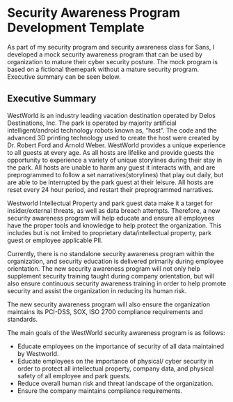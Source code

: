 # Security Awareness Program Development Template
As part of my security program and security awareness class for Sans, I developed a mock security awareness program that can be used by organization to mature their cyber security posture. The mock program is based on a fictional themepark without a mature security program. Executive summary can be seen below.

## Executive Summary

WestWorld is an industry leading vacation destination operated by Delos Destinations, Inc. The park is operated by majority artificial intelligent/android technology robots known as, “host”. The code and the advanced 3D printing technology used to create the host were created by Dr. Robert Ford and Arnold Weber. WestWorld provides a unique experience to all guests at every age. As all hosts are lifelike and provide guests the opportunity to experience a variety of unique storylines during their stay in the park. All hosts are unable to harm any guest it interacts with, and are preprogrammed to follow a set narratives(storylines) that play out daily, but are able to be interrupted by the park guest at their leisure. All hosts are reset every 24 hour period, and restart their preprogrammed narratives. 

Westworld Intellectual Property and park guest data make it a target for insider/external threats, as well as data breach attempts. Therefore, a new security awareness program will help educate and ensure all employees have the proper tools and knowledge to help protect the organization. This includes but is not limited to proprietary data/intellectual property, park guest or employee applicable PII. 

Currently, there is no standalone security awareness program within the organization, and security education is delivered primarily during employee orientation. The new security awareness program will not only help supplement security training taught during company orientation, but will also ensure continuous security awareness training in order to help promote security and assist the organization in reducing its human risk.

The new security awareness program will also ensure the organization maintains its PCI-DSS, SOX, ISO 2700 compliance requirements and standards.

The main goals of the WestWorld security awareness program is as follows:
- Educate employees on the importance of security of all data maintained by Westworld.
- Educate employees on the importance of physical/ cyber security in order to protect all intellectual property, company data, and physical safety of all employee and park guests.
- Reduce overall human risk and threat landscape of the organization.
- Ensure the company maintains compliance requirements.

